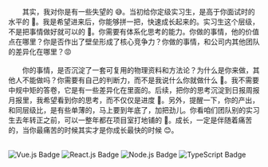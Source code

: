 &emsp;&emsp;其实，我对你是有一些失望的 😅。当初给你定级实习生，是高于你面试时的水平的 🤗。我是希望进来后，你能够拼一把，快速成长起来的。实习生这个层级，不是把事情做好就可以的 🥱。你需要有体系化思考的能力。你做的事情，他的价值点在哪里？你是否作出了壁垒形成了核心竞争力？你做的事情，和公司内其他团队的差异化在哪里？😡
<br />
<br />
&emsp;&emsp;你的事情，是否沉淀了一套可复用的物理资料和方法论？为什么是你来做，其他人不能做吗？你需要有自己的判断力，而不是我说什么你就做什么 🤣。我不需要中规中矩的答卷，它是有一些差异化在里面的。后续，把你的思考沉淀到日报周报月报里，我希望看到你的思考，而不仅仅是进度 😤。另外，提醒一下，你的产出，和同层级比，是有些单薄的，马上要到年底了，加把劲儿。你看咱们团队别的实习生去年转正之前，可以一整年都在项目室打地铺的 🥺。成长，一定是伴随着痛苦的，当你最痛苦的时候其实才是你成长最快的时候 😊。
<br />
<br />

![Vue.js Badge](https://img.shields.io/badge/-Vue.js-35363A?style=flat-square&logo=Vue.js&logoColor=4FC08D)
![React.js Badge](https://img.shields.io/badge/-React-35363A?style=flat-square&logo=React&logoColor=#61DAFB)
![Node.js Badge](https://img.shields.io/badge/-Node.js-35363A?style=flat-square&logo=Node.js&logoColor=339933)
![TypeScript Badge](https://img.shields.io/badge/-TypeScript-35363A?style=flat-square&logo=TypeScript&logoColor=3178C6)
